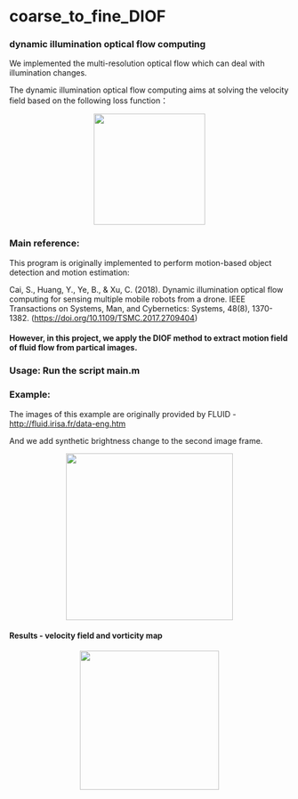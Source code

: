 # coarse_to_fine_DIOF

### dynamic illumination optical flow computing


We implemented the multi-resolution optical flow which can deal with illumination changes.

The dynamic illumination optical flow computing aims at solving the velocity field based on the following loss function：

<div align=center><img height="200" src="https://github.com/shengzesnail/coarse_to_fine_DIOF/blob/master/data/DIOFloss.PNG"/></div>

      

### Main reference:

This program is originally implemented to perform motion-based object detection and motion estimation:

 Cai, S., Huang, Y., Ye, B., & Xu, C. (2018). Dynamic illumination optical flow computing for sensing multiple mobile robots from a drone.  IEEE Transactions on Systems, Man, and Cybernetics: Systems, 48(8), 1370-1382. (https://doi.org/10.1109/TSMC.2017.2709404)  
  

#### However, in this project, we apply the DIOF method to extract motion field of fluid flow from partical images.



### Usage:  Run the script main.m  
  
### Example:

The images of this example are originally provided by FLUID - http://fluid.irisa.fr/data-eng.htm  

And we add synthetic brightness change to the second image frame.

<div align=center><img height="300" src="https://github.com/shengzesnail/coarse_to_fine_DIOF/blob/master/data/image.png"/></div>


#### Results - velocity field and vorticity map

<div align=center><img height="250" src="https://github.com/shengzesnail/coarse_to_fine_DIOF/blob/master/data/uvs.png"/></div>


